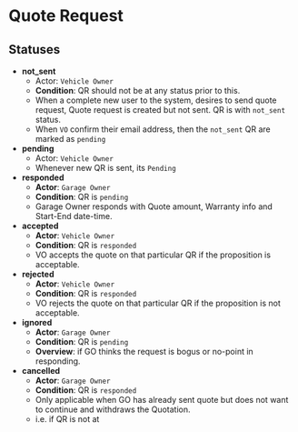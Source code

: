 # Quote Request

## Statuses
- **not_sent**
  - Actor: `Vehicle Owner`
  - **Condition**: QR should not be at any status prior to this.
  - When a complete new user to the system, desires to send quote request, Quote request is created but not sent. QR is with `not_sent` status.
  - When `VO` confirm their email address, then the `not_sent` QR are marked as `pending`
- **pending**
  - Actor: `Vehicle Owner`
  - Whenever new QR is sent, its `Pending`
- **responded**
  - **Actor**: `Garage Owner`
  - **Condition**: QR is `pending`
  - Garage Owner responds with Quote amount, Warranty info and Start-End date-time.
- **accepted**
  - **Actor**: `Vehicle Owner`
  - **Condition**: QR is `responded`
  - VO accepts the quote on that particular QR if the proposition is acceptable.
- **rejected**
  - **Actor**: `Vehicle Owner`
  - **Condition**: QR is `responded`
  - VO rejects the quote on that particular QR if the proposition is not acceptable.
- **ignored**
  - **Actor**: `Garage Owner`
  - **Condition**: QR is `pending` 
  - **Overview**: if GO thinks the request is bogus or no-point in responding.
- **cancelled**
  - **Actor**: `Garage Owner`
  - **Condition**: QR is `responded`
  - Only applicable when GO has already sent quote but does not want to 
  continue and withdraws the Quotation.
  - i.e. if QR is not at 